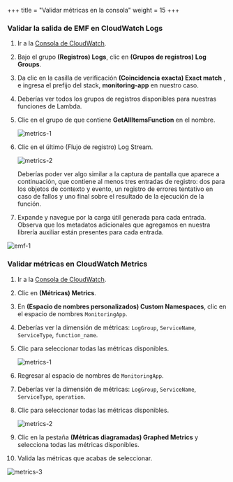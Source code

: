 +++
title = "Validar métricas en la consola"
weight = 15
+++

### Validar la salida de EMF en CloudWatch Logs

1. Ir a la [Consola de CloudWatch](https://console.aws.amazon.com/cloudwatch/home).
1. Bajo el grupo **(Registros) Logs**, clic en **(Grupos de registros) Log Groups**.
1. Da clic en la casilla de verificación **(Coincidencia exacta) Exact match** , e  ingresa el prefijo del stack, **monitoring-app** en nuestro caso.
1. Deberías ver todos los grupos de registros disponibles para nuestras funciones de Lambda. 
1. Clic en el grupo de que contiene **GetAllItemsFunction** en el nombre.

    ![metrics-1](/images/log_producer_1.png)

1. Clic en el último (Flujo de registro) Log Stream.

    ![metrics-2](/images/log_producer_2.png)

    Deberías poder ver algo similar a la captura de pantalla que aparece a continuación, que contiene al menos tres entradas de registro: dos para los objetos de contexto y evento, un registro de errores tentativo en caso de fallos y uno final sobre el resultado de la ejecución de la función.
 
1. Expande y navegue por la carga útil generada para cada entrada. Observa que los metadatos adicionales que agregamos en nuestra librería auxiliar están presentes para cada entrada.

![emf-1](/images/emf-1.png)

### Validar métricas en CloudWatch Metrics

1. Ir a la [Consola de CloudWatch](https://console.aws.amazon.com/cloudwatch/home).
1. Clic en **(Métricas) Metrics**.
1. En **(Espacio de nombres personalizados) Custom Namespaces**, clic en el espacio de nombres `MonitoringApp`.
1. Deberías ver la dimensión de métricas: `LogGroup`, `ServiceName`, `ServiceType`, `function_name`.
1. Clic para seleccionar todas las métricas disponibles.

    ![metrics-1](/images/emf_metrics_1.png?width=60pc)

1. Regresar al espacio de nombres de `MonitoringApp`.
1. Deberías ver la dimensión de métricas: `LogGroup`, `ServiceName`, `ServiceType`, `operation`.
1. Clic para seleccionar todas las métricas disponibles.

    ![metrics-2](/images/emf_metrics_2.png?width=60pc)

1. Clic en la pestaña **(Métricas diagramadas) Graphed Metrics** y selecciona todas las métricas disponibles.
1. Valida las métricas que acabas de seleccionar.

![metrics-3](/images/emf_metrics_3.png?width=60pc)


